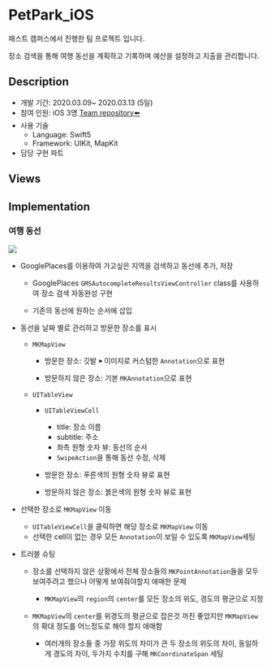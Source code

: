# PetPark_iOS

패스트 캠퍼스에서 진행한 팀 프로젝트 입니다.

장소 검색을 통해 여행 동선을 계획하고 기록하며 예산을 설정하고 지출을 관리합니다.





## Description

- 개발 기간: 2020.03.09~ 2020.03.13 (5일)
- 참여 인원: iOS 3명 [Team repository⬅️](https://github.com/JoongChangYang/OGADA_iOS)
- 사용 기술
  - Language: Swift5
  - Framework: UIKit, MapKit
- 담당 구현 파트


## Views



## Implementation

### 여행 동선

<img src = "https://github.com/JoongChangYang/OGADA_iOS/blob/master/assets/movingline.gif"></img>

- GooglePlaces를 이용하여 가고싶은 지역을 검색하고 동선에 추가, 저장

  - GooglePlaces `GMSAutocompleteResultsViewController` class를 사용하여 장소 검색 자동완성 구현

  - 기존의 동선에 원하는 순서에 삽입

  

- 동선을 날짜 별로 관리하고 방문한 장소를 표시

  - `MKMapView`

    - 방문한 장소: 깃발 `⚑` 이미지로 커스텀한 `Annotation`으로 표현

    - 방문하지 않은 장소: 기본 `MKAnnotation`으로 표현

  - `UITableView` 

    - `UITableViewCell`
      - title: 장소 이름
      - subtitle: 주소
      - 좌측 원형 숫자 뷰: 동선의 순서
      - `SwipeAction`을 통해 동선 수정, 삭제

    - 방문한 장소: 푸른색의 원형 숫자 뷰로 표현
    - 방문하지 않은 장소: 붉은색의 원형 숫자 뷰로 표현

    

- 선택한 장소로 `MKMapView` 이동 

  - `UITableViewCell`을 클릭하면 해당 장소로 `MKMapView` 이동
  - 선택한 cell이 없는 경우 모든 `Annotation`이 보일 수 있도록 `MKMapView`세팅

- 트러블 슈팅

  - 장소를 선택하지 않은 상황에서 전체 장소들의 `MKPointAnnotation`들을 모두 보여주려고 했으나 어떻게 보여줘야할지 애매한 문제

    - `MKMapView`의 `region`의 `center`를 모든 장소의 위도, 경도의 평균으로 지정

      

  - `MKMapView`의 `center`를 위경도의 평균으로 잡은것 까진 좋았지만 `MKMapView`의 확대 정도를 어느정도로 해야 할지 애매함

    - 여러개의 장소들 중 가장 위도의 차이가 큰 두 장소의 위도의 차이, 동일하게 경도의 차이, 두가지 수치를 구해 `MKCoordinateSpan` 세팅

